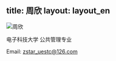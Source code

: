 title: 周欣layout: layout_en---![周欣](http://7xohr3.com1.z0.glb.clouddn.com/周欣.jpg)电子科技大学 公共管理专业 Email: <zstar_uestc@126.com>